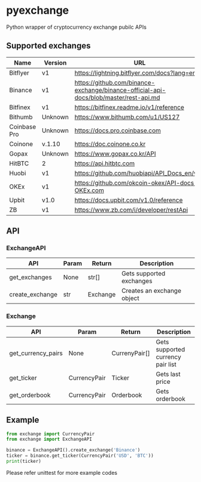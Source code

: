 # pyexchange
Python wrapper of cryptocurrency exchange pubilc APIs

## Supported exchanges
| Name | Version | URL |
|---|---|---|
| Bitflyer  | v1 | https://lightning.bitflyer.com/docs?lang=en |
| Binance  | v1 | https://github.com/binance-exchange/binance-official-api-docs/blob/master/rest-api.md |
| Bitfinex  | v1 | https://bitfinex.readme.io/v1/reference |
| Bithumb  | Unknown | https://www.bithumb.com/u1/US127 |
| Coinbase Pro  | Unknown | https://docs.pro.coinbase.com |
| Coinone  | v.1.10 | https://doc.coinone.co.kr |
| Gopax  | Unknown | https://www.gopax.co.kr/API |
| HitBTC  | 2 | https://api.hitbtc.com |
| Huobi  | v1 | https://github.com/huobiapi/API_Docs_en/wiki |
| OKEx  | v1 | https://github.com/okcoin-okex/API-docs-OKEx.com |
| Upbit  | v1.0 | https://docs.upbit.com/v1.0/reference |
| ZB  | v1 | https://www.zb.com/i/developer/restApi |

## API
### ExchangeAPI
| API  | Param  | Return | Description |
|---|---|---|--|
| get_exchanges | None | str[] | Gets supported exchanges |
| create_exchange | str | Exchange | Creates an exchange object |

### Exchange
| API  | Param  | Return | Description |
|---|---|---|---|
| get_currency_pairs | None | CurrenyPair[] | Gets supported currency pair list |
| get_ticker | CurrencyPair | Ticker | Gets last price |
| get_orderbook | CurrencyPair | Orderbook | Gets orderbook |

## Example
```python
from exchange import CurrencyPair
from exchange import ExchangeAPI

binance = ExchangeAPI().create_exchange('Binance')
ticker = binance.get_ticker(CurrencyPair('USD', 'BTC'))
print(ticker)
```
Please refer unittest for more example codes